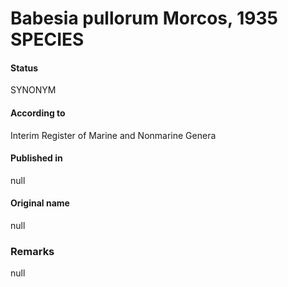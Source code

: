 Babesia pullorum Morcos, 1935 SPECIES
=======

#### Status
SYNONYM

#### According to
Interim Register of Marine and Nonmarine Genera

#### Published in
null

#### Original name
null

### Remarks
null